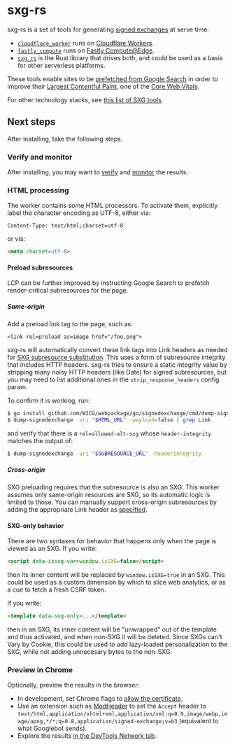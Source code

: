 <!--
Copyright 2021 Google LLC

Licensed under the Apache License, Version 2.0 (the "License");
you may not use this file except in compliance with the License.
You may obtain a copy of the License at

    https://www.apache.org/licenses/LICENSE-2.0

Unless required by applicable law or agreed to in writing, software
distributed under the License is distributed on an "AS IS" BASIS,
WITHOUT WARRANTIES OR CONDITIONS OF ANY KIND, either express or implied.
See the License for the specific language governing permissions and
limitations under the License.
-->

# sxg-rs

sxg-rs is a set of tools for generating [signed
exchanges](https://web.dev/signed-exchanges/) at serve time:

  * [`cloudflare_worker`](cloudflare_worker) runs on [Cloudflare Workers](https://workers.cloudflare.com/).
  * [`fastly_compute`](fastly_compute) runs on [Fastly Compute@Edge](https://www.fastly.com/products/edge-compute/serverless).
  * [`sxg_rs`](sxg_rs) is the Rust library that drives both, and could be used as a basis for other serverless platforms.

These tools enable sites to be [prefetched from Google
Search](https://developers.google.com/search/docs/advanced/experience/signed-exchange)
in order to improve their [Largest Contentful Paint](https://web.dev/lcp/), one
of the [Core Web Vitals](https://web.dev/vitals/).

For other technology stacks, see [this list of SXG tools](https://web.dev/signed-exchanges/#tooling).

## Next steps

After installing, take the following steps.

### Verify and monitor

After installing, you may want to
[verify](https://developers.google.com/search/docs/advanced/experience/signed-exchange#verify-sxg-setup)
and
[monitor](https://developers.google.com/search/docs/advanced/experience/signed-exchange#monitor-and-debug-sxg)
the results.

### HTML processing

The worker contains some HTML processors. To activate them, explicitly label the character encoding as UTF-8, either via:

```http
Content-Type: text/html;charset=utf-8
```

or via:

```html
<meta charset=utf-8>
```

#### Preload subresources

LCP can be further improved by instructing Google Search to prefetch
render-critical subresources for the page.

##### Same-origin

Add a preload link tag to the page, such as:

```
<link rel=preload as=image href="/foo.png">
```

sxg-rs will automatically convert these link tags into Link headers as needed for [SXG
subresource
substitution](https://github.com/WICG/webpackage/blob/main/explainers/signed-exchange-subresource-substitution.md).
This uses a form of subresource integrity that includes HTTP headers. sxg-rs
tries to ensure a static integrity value by stripping many noisy HTTP headers
(like Date) for signed subresources, but you may need to list additional ones
in the `strip_response_headers` config param.

To confirm it is working, run:

```bash
$ go install github.com/WICG/webpackage/go/signedexchange/cmd/dump-signedexchange@latest
$ dump-signedexchange -uri "$HTML_URL" -payload=false | grep Link
```

and verify that there is a `rel=allowed-alt-sxg` whose `header-integrity`
matches the output of:

```bash
$ dump-signedexchange -uri "$SUBRESOURCE_URL" -headerIntegrity
```

##### Cross-origin

SXG preloading requires that the subresource is also an SXG. This worker
assumes only same-origin resources are SXG, so its automatic logic is limited
to those. You can manually support cross-origin subresources by adding the
appropriate Link header as
[specified](https://github.com/WICG/webpackage/blob/main/explainers/signed-exchange-subresource-substitution.md).

#### SXG-only behavior

There are two syntaxes for behavior that happens only when the page is viewed
as an SXG. If you write:

```html
<script data-issxg-var>window.isSXG=false</script>
```

then its inner content will be replaced by `window.isSXG=true` in an SXG. This
could be used as a custom dimension by which to slice web analytics, or as a
cue to fetch a fresh CSRF token.

If you write:

```html
<template data-sxg-only>...</template>
```

then in an SXG, its inner content will be "unwrapped" out of the template and
thus activated, and when non-SXG it will be deleted. Since SXGs can't Vary by
Cookie, this could be used to add lazy-loaded personalization to the SXG, while
not adding unnecesary bytes to the non-SXG.

### Preview in Chrome

Optionally, preview the results in the browser:

 - In development, set Chrome flags to [allow the
   certificate](https://github.com/google/webpackager/tree/main/cmd/webpkgserver#testing-with-self-signed--invalid-certificates).
 - Use an extension such as
   [ModHeader](https://chrome.google.com/webstore/detail/modheader/idgpnmonknjnojddfkpgkljpfnnfcklj)
   to set the `Accept` header to
   `text/html,application/xhtml+xml,application/xml;q=0.9,image/webp,image/apng,*/*;q=0.8,application/signed-exchange;v=b3`
   (equivalent to what Googlebot sends).
 - Explore the results [in the DevTools Network tab](https://web.dev/signed-exchanges/#debugging).
